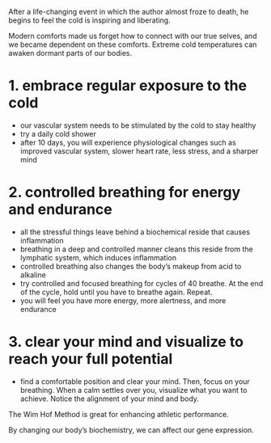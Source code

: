After a life-changing event in which the author almost froze to death, he begins to feel the cold is inspiring and liberating.

Modern comforts made us forget how to connect with our true selves, and we became dependent on these comforts. Extreme cold temperatures can awaken dormant parts of our bodies.

# 1. embrace regular exposure to the cold
- our vascular system needs to be stimulated by the cold to stay healthy
- try a daily cold shower
- after 10 days, you will experience physiological changes such as improved vascular system, slower heart rate, less stress, and a sharper mind

# 2. controlled breathing for energy and endurance
- all the stressful things leave behind a biochemical reside that causes inflammation
- breathing in a deep and controlled manner cleans this reside from the lymphatic system, which induces inflammation
- controlled breathing also changes the body’s makeup from acid to alkaline
- try controlled and focused breathing for cycles of 40 breathe. At the end of the cycle, hold until you have to breathe again. Repeat.
- you will feel you have more energy, more alertness, and more endurance

# 3. clear your mind and visualize to reach your full potential
- find a comfortable position and clear your mind. Then, focus on your breathing. When a calm settles over you, visualize what you want to achieve. Notice the alignment of your mind and body.

The Wim Hof Method is great for enhancing athletic performance.

By changing our body’s biochemistry, we can affect our gene expression.
